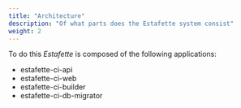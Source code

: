```yaml
---
title: "Architecture"
description: "Of what parts does the Estafette system consist"
weight: 2
---
```


To do this _Estafette_ is composed of the following applications:

- estafette-ci-api
- estafette-ci-web
- estafette-ci-builder
- estafette-ci-db-migrator